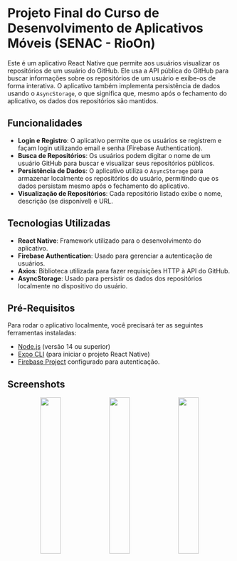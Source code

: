 # Projeto Final do Curso de Desenvolvimento de Aplicativos Móveis (SENAC - RioOn)

Este é um aplicativo React Native que permite aos usuários visualizar os repositórios de um usuário do GitHub. Ele usa a API pública do GitHub para buscar informações sobre os repositórios de um usuário e exibe-os de forma interativa. O aplicativo também implementa persistência de dados usando o `AsyncStorage`, o que significa que, mesmo após o fechamento do aplicativo, os dados dos repositórios são mantidos.

## Funcionalidades

- **Login e Registro**: O aplicativo permite que os usuários se registrem e façam login utilizando email e senha (Firebase Authentication).
- **Busca de Repositórios**: Os usuários podem digitar o nome de um usuário GitHub para buscar e visualizar seus repositórios públicos.
- **Persistência de Dados**: O aplicativo utiliza o `AsyncStorage` para armazenar localmente os repositórios do usuário, permitindo que os dados persistam mesmo após o fechamento do aplicativo.
- **Visualização de Repositórios**: Cada repositório listado exibe o nome, descrição (se disponível) e URL.

## Tecnologias Utilizadas

- **React Native**: Framework utilizado para o desenvolvimento do aplicativo.
- **Firebase Authentication**: Usado para gerenciar a autenticação de usuários.
- **Axios**: Biblioteca utilizada para fazer requisições HTTP à API do GitHub.
- **AsyncStorage**: Usado para persistir os dados dos repositórios localmente no dispositivo do usuário.

## Pré-Requisitos

Para rodar o aplicativo localmente, você precisará ter as seguintes ferramentas instaladas:

- [Node.js](https://nodejs.org/) (versão 14 ou superior)
- [Expo CLI](https://docs.expo.dev/get-started/installation/) (para iniciar o projeto React Native)
- [Firebase Project](https://firebase.google.com/) configurado para autenticação.

## Screenshots

<p align="center">
  <img src="caminho-para-imagem-1.png" width="30%" />
  <img src="caminho-para-imagem-2.png" width="30%" />
  <img src="caminho-para-imagem-3.png" width="30%" />
</p>
